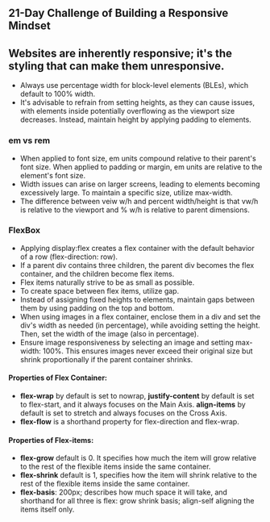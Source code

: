 ## 21-Day Challenge of Building a Responsive Mindset

## Websites are inherently responsive; it's the styling that can make them unresponsive.



- Always use percentage width for block-level elements (BLEs), which default to 100% width.
- It's advisable to refrain from setting heights, as they can cause issues, with elements inside potentially overflowing as the viewport size decreases. Instead, maintain height by applying padding to elements.


### em vs rem
- When applied to font size, em units compound relative to their parent's font size. When applied to padding or margin, em units are relative to the element's font size.
- Width issues can arise on larger screens, leading to elements becoming excessively large. To maintain a specific size, utilize max-width.
- The difference between veiw w/h and percent width/height is that vw/h is relative to the viewport and % w/h is relative to parent dimensions. 


### FlexBox

- Applying display:flex creates a flex container with the default behavior of a row (flex-direction: row).
- If a parent div contains three children, the parent div becomes the flex container, and the children become flex items.
- Flex items naturally strive to be as small as possible.
- To create space between flex items, utilize gap.
- Instead of assigning fixed heights to elements, maintain gaps between them by using padding on the top and bottom.
- When using images in a flex container, enclose them in a div and set the div's width as needed (in percentage), while avoiding setting the height. Then, set the width of the image (also in percentage).
- Ensure image responsiveness by selecting an image and setting max-width: 100%. This ensures images never exceed their original size but shrink proportionally if the parent container shrinks.


 #### Properties of Flex Container:
 - **flex-wrap** by default is set to nowrap, **justify-content** by default is set to flex-start, and it always focuses on the Main Axis. **align-items** by default is set to stretch and always focuses on the Cross Axis.
- **flex-flow** is a shorthand property for flex-direction and flex-wrap.

#### Properties of Flex-items:
- **flex-grow** default is 0. It specifies how much the item will grow relative to the rest of the flexible items inside the same container.
- **flex-shrink** default is 1, specifies how the item will shrink relative to the rest of the flexible items inside the same container.
- **flex-basis**: 200px; describes how much space it will take, and shorthand for all three is flex: grow shrink basis; align-self aligning the items itself only.










